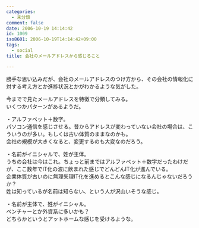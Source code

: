 ```yaml
---
categories:
  - 未分類
comment: false
date: 2006-10-19 14:14:42
id: 1009
iso8601: 2006-10-19T14:14:42+09:00
tags:
  - social
title: 会社のメールアドレスから感じること

---
```


<div class="entry-body">
  <p>勝手な思い込みだが、会社のメールアドレスのつけ方から、その会社の情報化に対する考え方とか進捗状況とかがわかるような気がした。</p>

  <p>今までで見たメールアドレスを特徴で分類してみる。<br />
    いくつかパターンがあるようだ。</p>

  <p>・アルファベット＋数字。<br />
    パソコン通信を感じさせる。昔からアドレスが変わっていない会社の場合は、こういうのが多い。もしくは古い体質のままなのかも。<br />
    会社の規模が大きくなると、変更するのも大変なのだろう。</p>

  <p>・名前がイニシャルで、姓が主体。 <br />
    うちの会社は今はこれ。ちょっと前まではアルファベット＋数字だったわけだが、ここ数年でIT化の波に飲まれた感じでどんどんIT化が進んでいる。<br />
    企業体質が古いのに無理矢理IT化を進めるとこんな感じになるんじゃないだろうか？<br />
    姓は知っているが名前は知らない、という人が沢山いそうな感じ。</p>

  <p>・名前が主体で、姓がイニシャル。<br />
    ベンチャーとか外資系に多いかも？<br />
    どちらかというとアットホームな感じを受けるような。</p>
</div>
